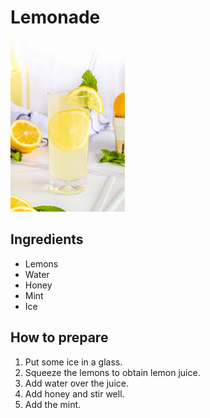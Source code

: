 # Lemonade

![Lemonade](/../PICS/lemonade.jpg)
## Ingredients
- Lemons
- Water
- Honey
- Mint
- Ice


## How to prepare

1. Put some ice in a glass.
2. Squeeze the lemons to obtain lemon juice.
3. Add water over the juice.
4. Add honey and stir well.
5. Add the mint.